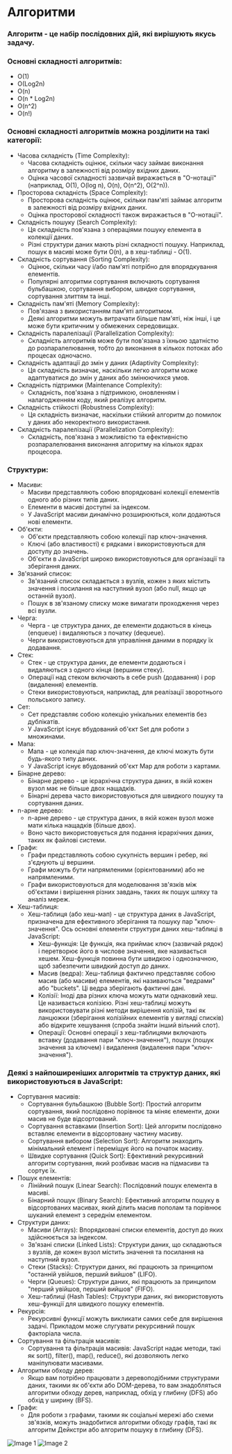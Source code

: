 # Алгоритми

### Алгоритм - це набір послідовних дій, які вирішують якусь задачу.

### Основні складності алгоритмів:

- O(1)
- O(Log2n)
- O(n)
- O(n \* Log2n)
- O(n^2)
- O(n!)

### Основні складності алгоритмів можна розділити на такі категорії:

- Часова складність (Time Complexity):
    - Часова складність оцінює, скільки часу займає виконання алгоритму в залежності від розміру вхідних даних.
    - Оцінка часової складності зазвичай виражається в "O-нотації" (наприклад, O(1), O(log n), O(n), O(n^2), O(2^n)).
- Просторова складність (Space Complexity):
    - Просторова складність оцінює, скільки пам'яті займає алгоритм в залежності від розміру вхідних даних.
    - Оцінка просторової складності також виражається в "O-нотації".
- Складність пошуку (Search Complexity):
    - Ця складність пов'язана з операціями пошуку елемента в колекції даних.
    - Різні структури даних мають різні складності пошуку. Наприклад, пошук в масиві може бути O(n), а в хеш-таблиці - O(1).
- Складність сортування (Sorting Complexity):
    - Оцінює, скільки часу і/або пам'яті потрібно для впорядкування елементів.
    - Популярні алгоритми сортування включають сортування бульбашкою, сортування вибором, швидке сортування, сортування злиттям та інші.
- Складність пам'яті (Memory Complexity):
    - Пов'язана з використанням пам'яті алгоритмом.
    - Деякі алгоритми можуть витрачати більше пам'яті, ніж інші, і це може бути критичним у обмежених середовищах.
- Складність паралелізації (Parallelization Complexity):
    - Складність алгоритмів може бути пов'язана з їхньою здатністю до розпаралелювання, тобто до виконання в кількох потоках або процесах одночасно.
- Складність адаптації до змін у даних (Adaptivity Complexity):
    - Ця складність визначає, наскільки легко алгоритм може адаптуватися до змін у даних або змінюючихся умов.
- Складність підтримки (Maintenance Complexity):
    - Складність, пов'язана з підтримкою, оновленням і налагодженням коду, який реалізує алгоритм.
- Складність стійкості (Robustness Complexity):
    - Ця складність визначає, наскільки стійкий алгоритм до помилок у даних або некоректного використання.
- Складність паралелізації (Parallelization Complexity):
    - Складність, пов'язана з можливістю та ефективністю розпаралелювання виконання алгоритму на кількох ядрах процесора.

### Структури:

- Масиви:
    - Масиви представляють собою впорядковані колекції елементів одного або різних типів даних.
    - Елементи в масиві доступні за індексом.
    - У JavaScript масиви динамічно розширюються, коли додаються нові елементи.
- Об'єкти:
    - Об'єкти представляють собою колекції пар ключ-значення.
    - Ключі (або властивості) є рядками і використовуються для доступу до значень.
    - Об'єкти в JavaScript широко використовуються для організації та зберігання даних.
- Зв'язаний список:
    - Зв'язаний список складається з вузлів, кожен з яких містить значення і посилання на наступний вузол (або null, якщо це останній вузол).
    - Пошук в зв'язаному списку може вимагати проходження через всі вузли.
- Черга:
    - Черга - це структура даних, де елементи додаються в кінець (enqueue) і видаляються з початку (dequeue).
    - Черги використовуються для управління даними в порядку їх додавання.
- Стек:
    - Стек - це структура даних, де елементи додаються і видаляються з одного кінця (вершини стеку).
    - Операції над стеком включають в себе push (додавання) і pop (видалення) елементів.
    - Стеки використовуються, наприклад, для реалізації зворотнього польського запису.
- Сет:
    - Сет представляє собою колекцію унікальних елементів без дублікатів.
    - У JavaScript існує вбудований об'єкт Set для роботи з множинами.
- Мапа:
    - Мапа - це колекція пар ключ-значення, де ключі можуть бути будь-якого типу даних.
    - У JavaScript існує вбудований об'єкт Map для роботи з картами.
- Бінарне дерево:
    - Бінарне дерево - це ієрархічна структура даних, в якій кожен вузол має не більше двох нащадків.
    - Бінарні дерева часто використовуються для швидкого пошуку та сортування даних.
- n-арне дерево:
    - n-арне дерево - це структура даних, в якій кожен вузол може мати кілька нащадків (більше двох).
    - Воно часто використовується для подання ієрархічних даних, таких як файлові системи.
- Графи:
    - Графи представляють собою сукупність вершин і ребер, які з'єднують ці вершини.
    - Графи можуть бути напрямленими (орієнтованими) або не напрямленими.
    - Графи використовуються для моделювання зв'язків між об'єктами і вирішення різних завдань, таких як пошук шляху та аналіз мереж.
- Хеш-таблиця:
    - Хеш-таблиця (або хеш-мап) - це структура даних в JavaScript, призначена для ефективного зберігання та пошуку пар "ключ-значення". Ось основні елементи структури даних хеш-таблиці в JavaScript:
        - Хеш-функція: Це функція, яка приймає ключ (зазвичай рядок) і перетворює його в числове значення, яке називається хешем. Хеш-функція повинна бути швидкою і однозначною, щоб забезпечити швидкий доступ до даних.
        - Масив (ведра): Хеш-таблиця фактично представляє собою масив (або масиви) елементів, які називаються "ведрами" або "buckets". Ці ведра зберігають фактичні дані.
        - Колізії: Іноді два різних ключа можуть мати однаковий хеш. Це називається колізією. Різні хеш-таблиці можуть використовувати різні методи вирішення колізій, такі як ланцюжки (зберігання колізійних елементів у вигляді списків) або відкрите хешування (спроба знайти інший вільний слот).
        - Операції: Основні операції з хеш-таблицями включають вставку (додавання пари "ключ-значення"), пошук (пошук значення за ключем) і видалення (видалення пари "ключ-значення").

### Деякі з найпоширеніших алгоритмів та структур даних, які використовуються в JavaScript:

- Сортування масивів:
    - Сортування бульбашкою (Bubble Sort): Простий алгоритм сортування, який послідовно порівнює та міняє елементи, доки масив не буде відсортований.
    - Сортування вставками (Insertion Sort): Цей алгоритм послідовно вставляє елементи в відсортовану частину масиву.
    - Сортування вибором (Selection Sort): Алгоритм знаходить мінімальний елемент і переміщує його на початок масиву.
    - Швидке сортування (Quick Sort): Ефективний рекурсивний алгоритм сортування, який розбиває масив на підмасиви та сортує їх.
- Пошук елементів:
    - Лінійний пошук (Linear Search): Послідовний пошук елемента в масиві.
    - Бінарний пошук (Binary Search): Ефективний алгоритм пошуку в відсортованих масивах, який ділить масив пополам та порівнює шуканий елемент з середнім елементом.
- Структури даних:
    - Масиви (Arrays): Впорядковані списки елементів, доступ до яких здійснюється за індексом.
    - Зв'язані списки (Linked Lists): Структури даних, що складаються з вузлів, де кожен вузол містить значення та посилання на наступний вузол.
    - Стеки (Stacks): Структури даних, які працюють за принципом "останній увійшов, перший вийшов" (LIFO).
    - Черги (Queues): Структури даних, які працюють за принципом "перший увійшов, перший вийшов" (FIFO).
    - Хеш-таблиці (Hash Tables): Структури даних, які використовують хеш-функції для швидкого пошуку елементів.
- Рекурсія:
    - Рекурсивні функції можуть викликати самих себе для вирішення задачі. Прикладом може слугувати рекурсивний пошук факторіала числа.
- Сортування та фільтрація масивів:
    - Сортування та фільтрація масивів: JavaScript надає методи, такі як sort(), filter(), map(), reduce(), які дозволяють легко маніпулювати масивами.
- Алгоритми обходу дерев:
    - Якщо вам потрібно працювати з деревоподібними структурами даних, такими як об'єкти або DOM-дерева, то вам знадобляться алгоритми обходу дерев, наприклад, обхід у глибину (DFS) або обхід у ширину (BFS).
- Графи:
    - Для роботи з графами, такими як соціальні мережі або схеми зв'язків, можуть знадобитися алгоритми обходу графів, такі як алгоритм Дейкстри або алгоритм пошуку в глибину (DFS).

![Image 1](images/image_1.png)
![Image 2](images/image_2.jpg)
